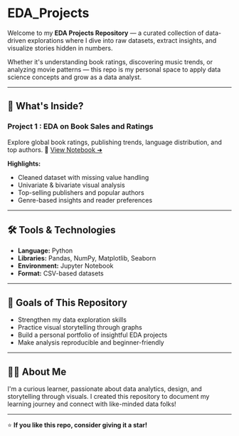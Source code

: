 # EDA_Projects

Welcome to my **EDA Projects Repository** — a curated collection of data-driven explorations where I dive into raw datasets, extract insights, and visualize stories hidden in numbers.

Whether it's understanding book ratings, discovering music trends, or analyzing movie patterns — this repo is my personal space to apply data science concepts and grow as a data analyst.

---

## 🚀 What's Inside?

### Project 1 : EDA on Book Sales and Ratings 
Explore global book ratings, publishing trends, language distribution, and top authors.
📒 [View Notebook ➜](./Eda_Books%20Sales%20and%20Ratings/Eda_1.ipynb)

**Highlights:**
- Cleaned dataset with missing value handling
- Univariate & bivariate visual analysis
- Top-selling publishers and popular authors
- Genre-based insights and reader preferences
  
---








## 🛠️ Tools & Technologies

- **Language:** Python
- **Libraries:** Pandas, NumPy, Matplotlib, Seaborn
- **Environment:** Jupyter Notebook
- **Format:** CSV-based datasets

---

## 📌 Goals of This Repository

- Strengthen my data exploration skills
- Practice visual storytelling through graphs
- Build a personal portfolio of insightful EDA projects
- Make analysis reproducible and beginner-friendly

---

## 🙋‍♀️ About Me

I'm a curious learner, passionate about data analytics, design, and storytelling through visuals. I created this repository to document my learning journey and connect with like-minded data folks!

---

⭐ **If you like this repo, consider giving it a star!**
